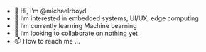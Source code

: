 - 👋 Hi, I’m @michaelrboyd
- 👀 I’m interested in embedded systems, UI/UX, edge computing
- 🌱 I’m currently learning Machine Learning
- 💞️ I’m looking to collaborate on nothing yet
- 📫 How to reach me ...

<!---
michaelrboyd/michaelrboyd is a ✨ special ✨ repository because its `README.md` (this file) appears on your GitHub profile.
You can click the Preview link to take a look at your changes.
--->
